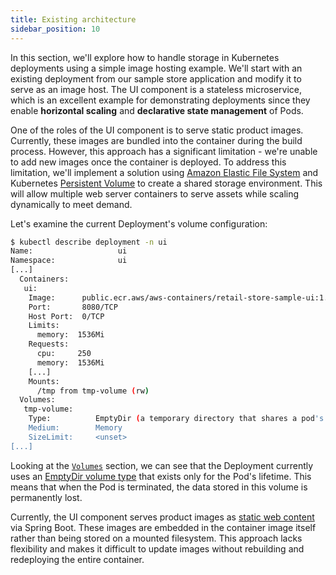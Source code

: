 ```yaml
---
title: Existing architecture
sidebar_position: 10
---
```


In this section, we'll explore how to handle storage in Kubernetes deployments using a simple image hosting example. We'll start with an existing deployment from our sample store application and modify it to serve as an image host. The UI component is a stateless microservice, which is an excellent example for demonstrating deployments since they enable **horizontal scaling** and **declarative state management** of Pods.

One of the roles of the UI component is to serve static product images. Currently, these images are bundled into the container during the build process. However, this approach has a significant limitation - we're unable to add new images once the container is deployed. To address this limitation, we'll implement a solution using [Amazon Elastic File System](https://docs.aws.amazon.com/efs/latest/ug/whatisefs.html) and Kubernetes [Persistent Volume](https://kubernetes.io/docs/concepts/storage/persistent-volumes/) to create a shared storage environment. This will allow multiple web server containers to serve assets while scaling dynamically to meet demand.

Let's examine the current Deployment's volume configuration:

```bash
$ kubectl describe deployment -n ui
Name:                   ui
Namespace:              ui
[...]
  Containers:
   ui:
    Image:      public.ecr.aws/aws-containers/retail-store-sample-ui:1.2.1
    Port:       8080/TCP
    Host Port:  0/TCP
    Limits:
      memory:  1536Mi
    Requests:
      cpu:     250
      memory:  1536Mi
    [...]
    Mounts:
      /tmp from tmp-volume (rw)
  Volumes:
   tmp-volume:
    Type:          EmptyDir (a temporary directory that shares a pod's lifetime)
    Medium:        Memory
    SizeLimit:     <unset>
[...]
```

Looking at the [`Volumes`](https://kubernetes.io/docs/concepts/storage/volumes/#emptydir-configuration-example) section, we can see that the Deployment currently uses an [EmptyDir volume type](https://kubernetes.io/docs/concepts/storage/volumes/#emptydir) that exists only for the Pod's lifetime. This means that when the Pod is terminated, the data stored in this volume is permanently lost.

Currently, the UI component serves product images as [static web content](https://spring.io/blog/2013/12/19/serving-static-web-content-with-spring-boot) via Spring Boot. These images are embedded in the container image itself rather than being stored on a mounted filesystem. This approach lacks flexibility and makes it difficult to update images without rebuilding and redeploying the entire container.
